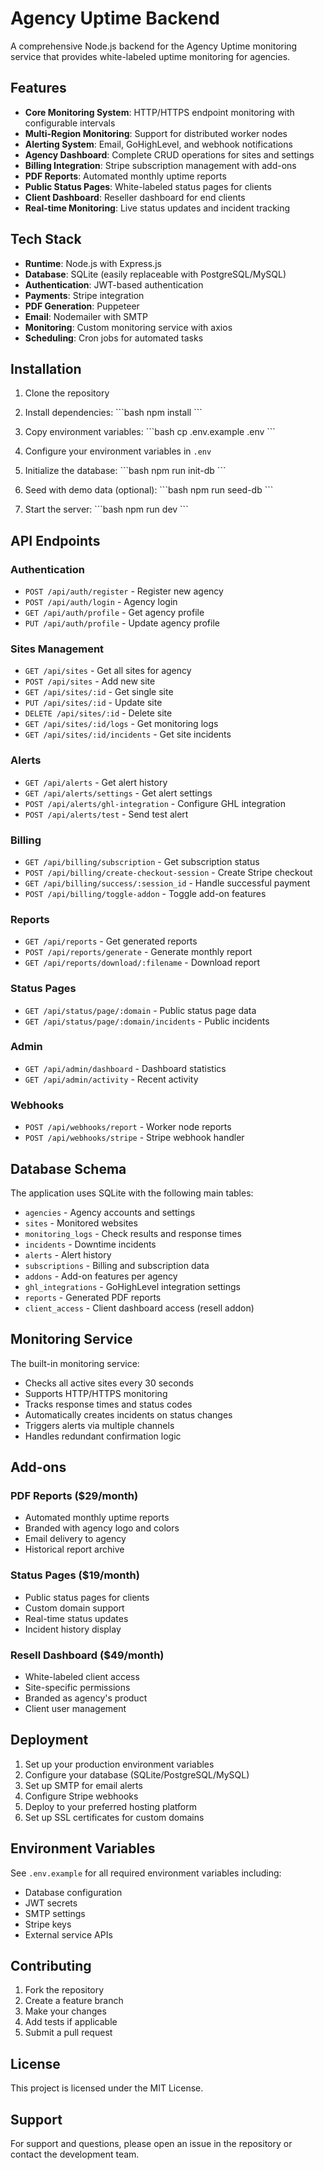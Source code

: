 # Agency Uptime Backend

A comprehensive Node.js backend for the Agency Uptime monitoring service that provides white-labeled uptime monitoring for agencies.

## Features

- **Core Monitoring System**: HTTP/HTTPS endpoint monitoring with configurable intervals
- **Multi-Region Monitoring**: Support for distributed worker nodes
- **Alerting System**: Email, GoHighLevel, and webhook notifications
- **Agency Dashboard**: Complete CRUD operations for sites and settings
- **Billing Integration**: Stripe subscription management with add-ons
- **PDF Reports**: Automated monthly uptime reports
- **Public Status Pages**: White-labeled status pages for clients
- **Client Dashboard**: Reseller dashboard for end clients
- **Real-time Monitoring**: Live status updates and incident tracking

## Tech Stack

- **Runtime**: Node.js with Express.js
- **Database**: SQLite (easily replaceable with PostgreSQL/MySQL)
- **Authentication**: JWT-based authentication
- **Payments**: Stripe integration
- **PDF Generation**: Puppeteer
- **Email**: Nodemailer with SMTP
- **Monitoring**: Custom monitoring service with axios
- **Scheduling**: Cron jobs for automated tasks

## Installation

1. Clone the repository
2. Install dependencies:
   \`\`\`bash
   npm install
   \`\`\`

3. Copy environment variables:
   \`\`\`bash
   cp .env.example .env
   \`\`\`

4. Configure your environment variables in `.env`

5. Initialize the database:
   \`\`\`bash
   npm run init-db
   \`\`\`

6. Seed with demo data (optional):
   \`\`\`bash
   npm run seed-db
   \`\`\`

7. Start the server:
   \`\`\`bash
   npm run dev
   \`\`\`

## API Endpoints

### Authentication
- `POST /api/auth/register` - Register new agency
- `POST /api/auth/login` - Agency login
- `GET /api/auth/profile` - Get agency profile
- `PUT /api/auth/profile` - Update agency profile

### Sites Management
- `GET /api/sites` - Get all sites for agency
- `POST /api/sites` - Add new site
- `GET /api/sites/:id` - Get single site
- `PUT /api/sites/:id` - Update site
- `DELETE /api/sites/:id` - Delete site
- `GET /api/sites/:id/logs` - Get monitoring logs
- `GET /api/sites/:id/incidents` - Get site incidents

### Alerts
- `GET /api/alerts` - Get alert history
- `GET /api/alerts/settings` - Get alert settings
- `POST /api/alerts/ghl-integration` - Configure GHL integration
- `POST /api/alerts/test` - Send test alert

### Billing
- `GET /api/billing/subscription` - Get subscription status
- `POST /api/billing/create-checkout-session` - Create Stripe checkout
- `GET /api/billing/success/:session_id` - Handle successful payment
- `POST /api/billing/toggle-addon` - Toggle add-on features

### Reports
- `GET /api/reports` - Get generated reports
- `POST /api/reports/generate` - Generate monthly report
- `GET /api/reports/download/:filename` - Download report

### Status Pages
- `GET /api/status/page/:domain` - Public status page data
- `GET /api/status/page/:domain/incidents` - Public incidents

### Admin
- `GET /api/admin/dashboard` - Dashboard statistics
- `GET /api/admin/activity` - Recent activity

### Webhooks
- `POST /api/webhooks/report` - Worker node reports
- `POST /api/webhooks/stripe` - Stripe webhook handler

## Database Schema

The application uses SQLite with the following main tables:

- `agencies` - Agency accounts and settings
- `sites` - Monitored websites
- `monitoring_logs` - Check results and response times
- `incidents` - Downtime incidents
- `alerts` - Alert history
- `subscriptions` - Billing and subscription data
- `addons` - Add-on features per agency
- `ghl_integrations` - GoHighLevel integration settings
- `reports` - Generated PDF reports
- `client_access` - Client dashboard access (resell addon)

## Monitoring Service

The built-in monitoring service:

- Checks all active sites every 30 seconds
- Supports HTTP/HTTPS monitoring
- Tracks response times and status codes
- Automatically creates incidents on status changes
- Triggers alerts via multiple channels
- Handles redundant confirmation logic

## Add-ons

### PDF Reports ($29/month)
- Automated monthly uptime reports
- Branded with agency logo and colors
- Email delivery to agency
- Historical report archive

### Status Pages ($19/month)
- Public status pages for clients
- Custom domain support
- Real-time status updates
- Incident history display

### Resell Dashboard ($49/month)
- White-labeled client access
- Site-specific permissions
- Branded as agency's product
- Client user management

## Deployment

1. Set up your production environment variables
2. Configure your database (SQLite/PostgreSQL/MySQL)
3. Set up SMTP for email alerts
4. Configure Stripe webhooks
5. Deploy to your preferred hosting platform
6. Set up SSL certificates for custom domains

## Environment Variables

See `.env.example` for all required environment variables including:

- Database configuration
- JWT secrets
- SMTP settings
- Stripe keys
- External service APIs

## Contributing

1. Fork the repository
2. Create a feature branch
3. Make your changes
4. Add tests if applicable
5. Submit a pull request

## License

This project is licensed under the MIT License.

## Support

For support and questions, please open an issue in the repository or contact the development team.
